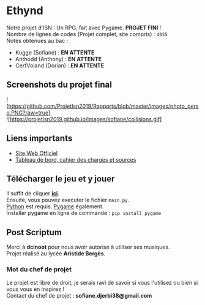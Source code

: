 # Ethynd
Notre projet d'ISN : Un RPG, fait avec Pygame. **PROJET FINI** !  
Nombre de lignes de codes (Projet complet, site compris) : `4035`  
Notes obtenues au bac :  
- Kugge (Sofiane) : **EN ATTENTE**  
- Anthodd (Anthony) : **EN ATTENTE**  
- CerfVoland (Dorian) : **EN ATTENTE**

## Screenshots du projet final
![https://github.com/ProjetIsn2019/Rapports/blob/master/images/photo_perso.PNG?raw=true]  
![https://projetisn2019.github.io/images/sofiane/collisions.gif]

## Liens importants
- [Site Web Officiel](https://projetisn2019.github.io/)  
- [Tableau de bord, cahier des charges et sources](https://github.com/ProjetIsn2019/Rapports/blob/master/RECAPITULATIF.md) 

## Télécharger le jeu et y jouer
Il suffit de cliquer **[ici](https://github.com/ProjetIsn2019/Ethynd/archive/master.zip)**.  
Ensuite, vous pouvez executer le fichier `main.py`.  
[Python](https://www.python.org/) est requis. [Pygame](https://www.pygame.org/) également.  
Installer pygame en ligne de commande : `pip install pygame`

## Post Scriptum
Merci à **dcinoot** pour nous avoir autorisé à utiliser ses musiques.  
Projet réalisé au lycée **Aristide Bergès**.
### Mot du chef de projet
Le projet est libre de droit, je serais ravi de savoir si vous l'utilisez ou bien si vous vous en inspirez !  
Contact du chef de projet : __sofiane.djerbi38@gmail.com__
